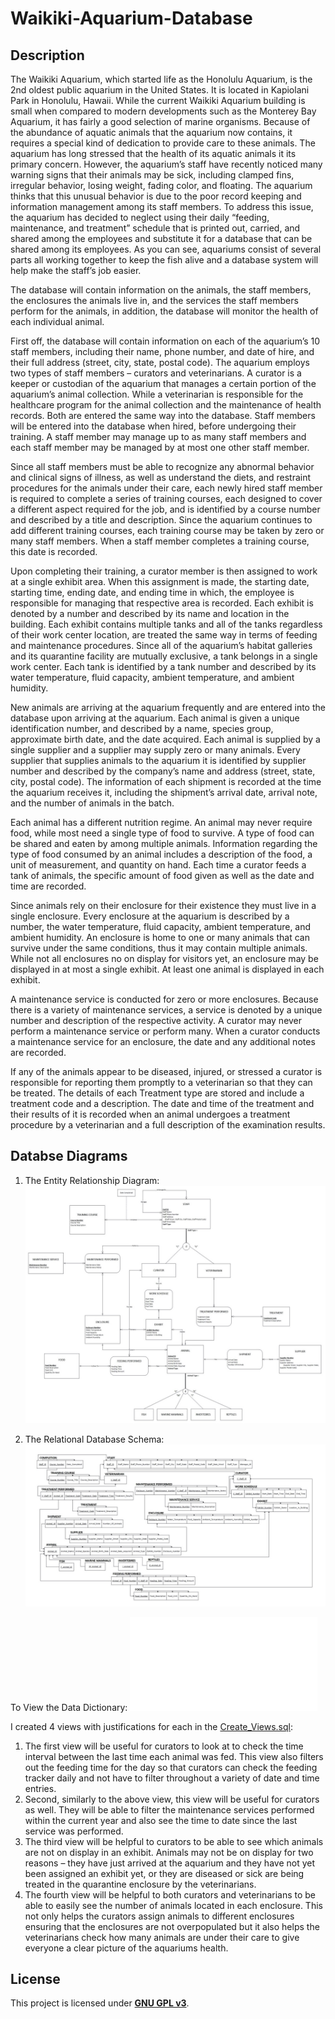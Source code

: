 # Waikiki-Aquarium-Database

## Description

The Waikiki Aquarium, which started life as the Honolulu Aquarium, is the 2nd oldest public aquarium in the United States. It is located in Kapiolani Park in Honolulu, Hawaii. While the current Waikiki Aquarium building is small when compared to modern developments such as the Monterey Bay Aquarium, it has fairly a good selection of marine organisms. Because of the abundance of aquatic animals that the aquarium now contains, it requires a special kind of dedication to provide care to these animals. The aquarium has long stressed that the health of its aquatic animals it its primary concern. However, the aquarium’s staff have recently noticed many warning signs that their animals may be sick, including clamped fins, irregular behavior, losing weight, fading color, and floating. The aquarium thinks that this unusual behavior is due to the poor record keeping and information management among its staff members. To address this issue, the aquarium has decided to neglect using their daily “feeding, maintenance, and treatment” schedule that is printed out, carried, and shared among the employees and substitute it for a database that can be shared among its employees. As you can see, aquariums consist of several parts all working together to keep the fish alive and a database system will help make the staff’s job easier.

The database will contain information on the animals, the staff members, the enclosures the animals live in, and the services the staff members perform for the animals, in addition, the database will monitor the health of each individual animal.

First off, the database will contain information on each of the aquarium’s 10 staff members, including their name, phone number, and date of hire, and their full address (street, city, state, postal code). The aquarium employs two types of staff members – curators and veterinarians. A curator is a keeper or custodian of the aquarium that manages a certain portion of the aquarium’s animal collection. While a veterinarian is responsible for the healthcare program for the animal collection and the maintenance of health records.
Both are entered the same way into the database. Staff members will be entered into the database when hired, before undergoing their training. A staff member may manage up to as many staff members and each staff member may be managed by at most one other staff member.

Since all staff members must be able to recognize any abnormal behavior and clinical signs of illness, as well as understand the diets, and restraint procedures for the animals under their care, each newly hired staff member is required to complete a series of training courses, each designed to cover a different aspect required for the job, and is identified by a course number and described by a title and description. Since the aquarium continues to add different training courses, each training course may be taken by zero or many staff members. When a staff member completes a training course, this date is recorded.

Upon completing their training, a curator member is then assigned to work at a single exhibit area. When this assignment is made, the starting date, starting time, ending date, and ending time in which, the employee is responsible for managing that respective area is recorded. Each exhibit is denoted by a number and described by its name and location in the building. Each exhibit contains multiple tanks and all of the tanks regardless of their work center location, are treated the same way in terms of feeding and maintenance procedures. Since all of the aquarium’s habitat galleries and its quarantine facility are mutually exclusive, a tank belongs in a single work center. Each tank is identified by a tank number and described by its water temperature, fluid capacity, ambient temperature, and ambient humidity.

New animals are arriving at the aquarium frequently and are entered into the database upon arriving at the aquarium. Each animal is given a unique identification number, and described by a name, species group, approximate birth date, and the date acquired. Each animal is supplied by a single supplier and a supplier may supply zero or many animals. Every supplier that supplies animals to the aquarium it is identified by supplier number and described by the company’s name and address (street, state, city, postal code). The information of each shipment is recorded at the time the aquarium receives it, including the shipment’s arrival date, arrival note, and the number of animals in the batch.

Each animal has a different nutrition regime. An animal may never require food, while most need a single type of food to survive. A type of food can be shared and eaten by among multiple animals. Information regarding the type of food consumed by an animal includes a description of the food, a unit of measurement, and quantity on hand. Each time a curator feeds a tank of animals, the specific amount of food given as well as the date and time are recorded.

Since animals rely on their enclosure for their existence they must live in a single enclosure. Every enclosure at the aquarium is described by a number, the water temperature, fluid capacity, ambient temperature, and ambient humidity. An enclosure is home to one or many animals that can survive under the same conditions, thus it may contain multiple animals. While not all enclosures no on display for visitors yet, an enclosure may be displayed in at most a single exhibit. At least one animal is displayed in each exhibit.

A maintenance service is conducted for zero or more enclosures. Because there is a variety of maintenance services, a service is denoted by a unique number and description of the respective activity. A curator may never perform a maintenance service or perform many. When a curator conducts a maintenance service for an enclosure, the date and any additional notes are recorded.

If any of the animals appear to be diseased, injured, or stressed a curator is responsible for reporting them promptly to a veterinarian so that they can be treated. The details of each Treatment type are stored and include a treatment code and a description. The date and time of the treatment and their results of it is recorded when an animal undergoes a treatment procedure by a veterinarian and a full description of the examination results.

## Databse Diagrams

1. The Entity Relationship Diagram:
   ![screenshot of ERD](./images/Aquarium_ERD_Diagram_Placeholder.jpg)

2. The Relational Database Schema:
   ![screenshot of Relational Schema](./images/Relational_Database_Schema_Placeholder.jpg)

To View the Data Dictionary: ![Data_Dictionary.pdf](Data_Dictionary.pdf)

I created 4 views with justifications for each in the [Create_Views.sql](Create_Views.sql):

1. The first view will be useful for curators to look at to check the time interval between the last time each animal was fed. This view also filters out the feeding time for the day so that curators can check the feeding tracker daily and not have to filter throughout a variety of date and time entries.
2. Second, similarly to the above view, this view will be useful for curators as well. They will be able to filter the maintenance services performed within the current year and also see the time to date since the last service was performed.
3. The third view will be helpful to curators to be able to see which animals are not on display in an exhibit. Animals may not be on display for two reasons – they have just arrived at the aquarium and they have not yet been assigned an exhibit yet, or they are diseased or sick are being treated in the quarantine enclosure by the veterinarians.
4. The fourth view will be helpful to both curators and veterinarians to be able to easily see the number of animals located in each enclosure. This not only helps the curators assign animals to different enclosures ensuring that the enclosures are not overpopulated but it also helps the veterinarians check how many animals are under their care to give everyone a clear picture of the aquariums health.

## License

This project is licensed under [**GNU GPL v3**](https://choosealicense.com/licenses/gpl-3.0/).
